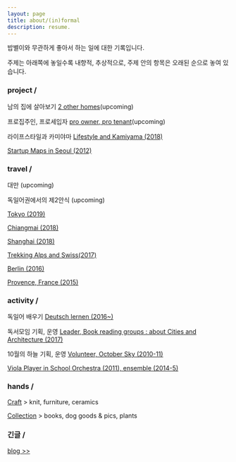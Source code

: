 ```yaml
---
layout: page
title: about/(in)formal
description: resume.
---
```


밥별이와 무관하게 좋아서 하는 일에 대한 기록입니다.


주제는 아래쪽에 놓일수록 내향적, 추상적으로, 주제 안의 항목은 오래된 순으로 놓여 있습니다. 


### project / 


남의 집에 살아보기 [2 other homes](project-2otherhomes)(upcoming)


프로집주인, 프로세입자 [pro owner, pro tenant](project-pros)(upcoming)


라이프스타일과 카미야마 [Lifestyle and Kamiyama (2018)](/project-kamiyama)


[Startup Maps in Seoul (2012)](/project-thesis)




### travel / 


대만 (upcoming)


독일어권에서의 제2안식 (upcoming)


[Tokyo (2019)](/travel-tokyo)


[Chiangmai (2018)](/travel-chiangmai)


[Shanghai (2018)](/travel-shanghai)


[Trekking Alps and Swiss(2017)](/travel-swiss)


[Berlin (2016)](/travel-berlin)


[Provence, France (2015)](/travel-provence)





### activity / 

독일어 배우기 [Deutsch lernen (2016~)](activity-deutsch)


독서모임 기획, 운영  [Leader, Book reading groups : about Cities and Architecture (2017)](
/activity-readinggroups)


10월의 하늘 기획, 운영 [Volunteer, October Sky (2010-11)](/activity-octobersky)


[Viola Player in School Orchestra (2011), ensemble (2014-5)](/activity-viola)




### hands / 

[Craft](/category-craft) >  knit, furniture, ceramics


[Collection](/category-collection) > books, dog goods & pics, plants




### 긴글 /


[blog >>](https://placenesss.tumblr.com/)
